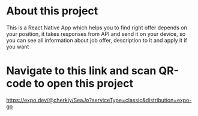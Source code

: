 # About this project

This is a React Native App which helps you to find right offer depends on your position, it takes responses from API and send it on your device, so you can see all information about job offer, description to it and apply it if you want

# Navigate to this link and scan QR-code to open this project

https://expo.dev/@cherkiy/SeaJo?serviceType=classic&distribution=expo-go


